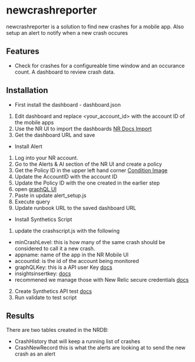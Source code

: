 # newcrashreporter


newcrashreporter is a solution to find new crashes for a mobile app. Also setup an alert to notify when a new crash occures



## Features

- Check for crashes for a configureable time window and an occurance count. A dashboard to review crash data.


## Installation

- First install the dashboard - dashboard.json
1. Edit dashboard and replace <your_account_id> with the account ID of the mobile apps
2. Use the NR UI to import the dashboards [NR Docs Import](https://docs.newrelic.com/docs/query-your-data/explore-query-data/dashboards/introduction-dashboards/#dashboards-import)
3. Get the dashboard URL and save
- Install Alert
1. Log into your NR account.
2. Go to the Alerts & AI section of the NR UI and create a policy
3. Get the Policy ID in the upper left hand corner [Condition Image](image.png)
4. Update the AccountID with the account ID
5. Update the Policy ID with the one created in the earlier step
6. open [graphQL UI](https://one.newrelic.com/nerdgraph-graphiql)
7. Paste in update alert_setup.js
8. Execute query
9. Update runbook URL to the saved dashboard URL
- Install Synthetics Script
1. update the crashscript.js with the following
-   minCrashLevel: this is how many of the same crash should be considered to call it a new crash.
-   appname: name of the app in the NR Mobile UI
-   accountid: is the id of the account being monitored
-   graphQLKey: this is a API user Key [docs](https://docs.newrelic.com/docs/apis/intro-apis/new-relic-api-keys/)
-   insightsinsertkey: [docs](https://docs.newrelic.com/docs/apis/intro-apis/new-relic-api-keys/)
-   recommened we manage those with New Relic secure credentials [docs](https://docs.newrelic.com/docs/synthetics/synthetic-monitoring/using-monitors/store-secure-credentials-scripted-browsers-api-tests/)
2. Create Synthetics API test [docs](https://docs.newrelic.com/docs/synthetics/synthetic-monitoring/scripting-monitors/write-synthetic-api-tests/)
3. Run validate to test script

## Results
There are two tables created in the NRDB:
- CrashHistory that will keep a running list of crashes
- CrashNewRecord this is what the alerts are looking at to send the new crash as an alert